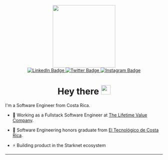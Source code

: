 <div id="header" align="center">
  <img src="https://media.giphy.com/media/Dh5q0sShxgp13DwrvG/giphy.gif" width="200"/>
  <div id="badges">
    <a href="https://www.linkedin.com/in/daniel-bejarano-alfaro-18a283206/">
      <img src="https://img.shields.io/badge/LinkedIn-blue?style=for-the-badge&logo=linkedin&logoColor=white" alt="LinkedIn Badge"/>
    </a>
    <a href="https://twitter.com/0xBeja">
      <img src="https://img.shields.io/badge/Twitter-blue?style=for-the-badge&logo=twitter&logoColor=white" alt="Twitter Badge"/>
    </a>
    <a href="https://instagram/danielbejaranocr">
      <img src="https://img.shields.io/badge/Instagram-blue?style=for-the-badge&logo=instagram&logoColor=white" alt="Instagram Badge"/>
    </a>
  </div>
  <h1>
    Hey there
    <img src="https://media.giphy.com/media/hvRJCLFzcasrR4ia7z/giphy.gif" width="30px"/>
  </h1>
</div>

I'm a Software Engineer from Costa Rica.
- :telescope: Working as a Fullstack Software Engineer at [The Lifetime Value Company](https://www.ltvco.com/).

- :seedling: Software Engineering honors graduate from [El Tecnológico de Costa Rica](https://www.tec.ac.cr/).

- :zap: Building product in the Starknet ecosystem

---
